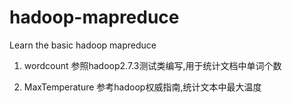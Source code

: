 # hadoop-mapreduce
Learn the basic hadoop mapreduce

1. wordcount 参照hadoop2.7.3测试类编写,用于统计文档中单词个数

2. MaxTemperature 参考hadoop权威指南,统计文本中最大温度
